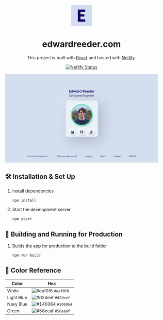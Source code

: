 <div align="center">
  <img alt="Logo" src="https://raw.githubusercontent.com/eddireeder/personal-website/master/src/images/icon.png" width="70" />
</div>
<h1 align="center">
  edwardreeder.com
</h1>

<p align="center">
This project is built with <a href="https://reactjs.org/" target="_blank">React</a> and hosted with <a href="https://www.netlify.com/" target="_blank">Netlify</a>.
</p>
<p align="center">
  <a href="https://app.netlify.com/sites/edward-reeder-personal-website/deploys" target="_blank">
    <img src="https://api.netlify.com/api/v1/badges/2091f59b-2c23-470f-887d-f8307c3ee053/deploy-status" alt="Netlify Status" />
  </a>
</p>

![demo](https://raw.githubusercontent.com/eddireeder/personal-website/master/src/images/demo.png)

## 🛠 Installation & Set Up

1. Install dependencies

   ```sh
   npm install
   ```

2. Start the development server

   ```sh
   npm start
   ```

## 🚀 Building and Running for Production

1. Builds the app for production to the build folder

   ```sh
   npm run build
   ```

## 🎨 Color Reference

| Color      | Hex                                                                |
| ---------- | ------------------------------------------------------------------ |
| White      | ![#eaf0f8](https://via.placeholder.com/10/eaf0f8?text=+) `#eaf0f8` |
| Light Blue | ![#d2deef](https://via.placeholder.com/10/d2deef?text=+) `#d2deef` |
| Navy Blue  | ![#140064](https://via.placeholder.com/10/140064?text=+) `#140064` |
| Green      | ![#58eeaf](https://via.placeholder.com/10/58eeaf?text=+) `#58eeaf` |
